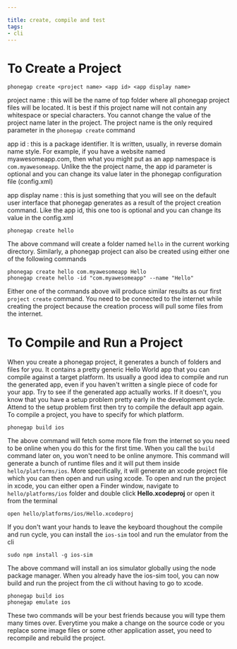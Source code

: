 ```yaml
---

title: create, compile and test
tags:
- cli
---
```



# To Create a Project

~~~
phonegap create <project name> <app id> <app display name>
~~~

project name
: this will be the name of top folder where all phonegap project files will be located. It is best if this project name will not contain any whitespace or special characters. You cannot change the value of the project name later in the project. The project name is the only required parameter in the `phonegap create` command

app id
: this is a package identifier. It is written, usually, in reverse domain name style. For example, if you have a website named myawesomeapp.com, then what you might put as an app namespace is `com.myawesomeapp`. Unlike the the project name, the app id parameter is optional and you can change its value later in the phonegap configuration file (config.xml)

app display name
: this is just something that you will see on the default user interface that phonegap generates as a result of the project creation command. Like the app id, this one too is optional and you can change its value in the config.xml 

~~~
phonegap create hello
~~~

The above command will create a folder named `hello` in the current working directory. Similarly, a phonegap project can also be created using either one of the following commands

~~~
phonegap create hello com.myawesomeapp Hello
phonegap create hello -id "com.myawesomeapp" --name "Hello"
~~~

Either one of the commands above will produce similar results as our first `project create` command. You need to be connected to the internet while creating the project because the creation process will pull some files from the internet.


# To Compile and Run a Project

When you create a phonegap project, it generates a bunch of folders and files for you. It contains a pretty generic Hello World app that you can compile against a target platform. Its usually a good idea to compile and run the generated app, even if you haven't written a single piece of code for your app. Try to see if the generated app actually works. If it doesn't, you know that you have a setup problem pretty early in the development cycle. Attend to the setup problem first then try to compile the default app again. To compile a project, you have to specify for which platform.

~~~
phonegap build ios
~~~

The above command will fetch some more file from the internet so you need to be online when you do this for the first time. When you call the `build` command later on, you won't need to be online anymore. This command will generate a bunch of runtime files and it will put them inside `hello/platforms/ios`. More specifically, it will generate an xcode project file which you can then open and run using xcode. To open and run the project in xcode, you can either open a Finder window, navigate to `hello/platforms/ios` folder and double click **Hello.xcodeproj** or open it from the terminal

~~~
open hello/platforms/ios/Hello.xcodeproj
~~~

If you don't want your hands to leave the keyboard thoughout the compile and run cycle, you can install the `ios-sim` tool and run the emulator from the cli

~~~
sudo npm install -g ios-sim
~~~

The above command will install an ios simulator globally using the  node package manager. When you already have the ios-sim tool, you can now build and run the project from the cli without having to go to xcode.

~~~
phonegap build ios
phonegap emulate ios
~~~

These two commands will be your best friends because you will type them many times over. Everytime you make a change on the source code or you replace some image files or some other application asset, you need to recompile and rebuild the project.




